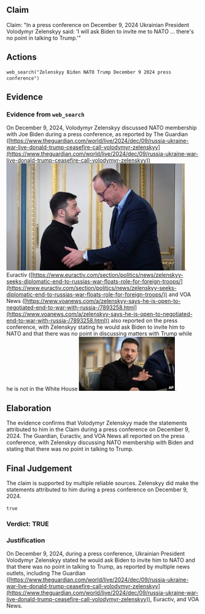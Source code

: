 ## Claim
Claim: "In a press conference on December 9, 2024 Ukrainian President Volodymyr Zelenskyy said: 'I will ask Biden to invite me to NATO ... there's no point in talking to Trump.'"

## Actions
```
web_search("Zelenskyy Biden NATO Trump December 9 2024 press conference")
```

## Evidence
### Evidence from `web_search`
On December 9, 2024, Volodymyr Zelenskyy discussed NATO membership with Joe Biden during a press conference, as reported by The Guardian ([https://www.theguardian.com/world/live/2024/dec/09/russia-ukraine-war-live-donald-trump-ceasefire-call-volodymyr-zelenskyy](https://www.theguardian.com/world/live/2024/dec/09/russia-ukraine-war-live-donald-trump-ceasefire-call-volodymyr-zelenskyy)) ![image 4668](media/2025-08-23_12-49-1755953396-716948.jpg). Euractiv ([https://www.euractiv.com/section/politics/news/zelenskyy-seeks-diplomatic-end-to-russias-war-floats-role-for-foreign-troops/](https://www.euractiv.com/section/politics/news/zelenskyy-seeks-diplomatic-end-to-russias-war-floats-role-for-foreign-troops/)) and VOA News ([https://www.voanews.com/a/zelenskyy-says-he-is-open-to-negotiated-end-to-war-with-russia-/7893258.html](https://www.voanews.com/a/zelenskyy-says-he-is-open-to-negotiated-end-to-war-with-russia-/7893258.html)) also reported on the press conference, with Zelenskyy stating he would ask Biden to invite him to NATO and that there was no point in discussing matters with Trump while he is not in the White House ![image 4700](media/2025-08-23_12-50-1755953441-352277.jpg).


## Elaboration
The evidence confirms that Volodymyr Zelenskyy made the statements attributed to him in the Claim during a press conference on December 9, 2024. The Guardian, Euractiv, and VOA News all reported on the press conference, with Zelenskyy discussing NATO membership with Biden and stating that there was no point in talking to Trump.


## Final Judgement
The claim is supported by multiple reliable sources. Zelenskyy did make the statements attributed to him during a press conference on December 9, 2024.

`true`


### Verdict: TRUE

### Justification
On December 9, 2024, during a press conference, Ukrainian President Volodymyr Zelenskyy stated he would ask Biden to invite him to NATO and that there was no point in talking to Trump, as reported by multiple news outlets, including The Guardian ([https://www.theguardian.com/world/live/2024/dec/09/russia-ukraine-war-live-donald-trump-ceasefire-call-volodymyr-zelenskyy](https://www.theguardian.com/world/live/2024/dec/09/russia-ukraine-war-live-donald-trump-ceasefire-call-volodymyr-zelenskyy)), Euractiv, and VOA News.
